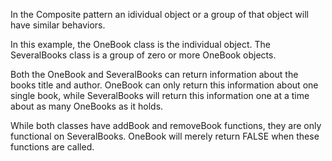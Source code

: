 In the Composite pattern an idividual object or a group of that object will have similar behaviors.<br> 

In this example, the OneBook class is the individual object. The SeveralBooks class is a group of zero or more OneBook objects.<br> 

Both the OneBook and SeveralBooks can return information about the books title and author. OneBook can only return this information about one single book, while SeveralBooks will return this information one at a time about as many OneBooks as it holds.<br> 

While both classes have addBook and removeBook functions, they are only functional on SeveralBooks. OneBook will merely return FALSE when these functions are called.<br>
